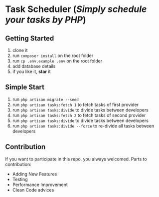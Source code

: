 # Task Scheduler (*Simply schedule your tasks by PHP*)

## Getting Started
1. clone it
2. run `composer install` on the root folder
3. run `cp .env.example .env` on the root folder
4. add database details
5. if you like it, **star** it

## Simple Start
1. run `php artisan migrate --seed`
2. run `php artisan tasks:fetch 1` to fetch tasks of first provider
3. run `php artisan tasks:divide` to divide tasks between developers
4. run `php artisan tasks:fetch 2` to fetch tasks of second provider
5. run `php artisan tasks:divide` to divide tasks between developers
6. run `php artisan tasks:divide --force` to re-divide all tasks between developers

## Contribution
If you want to participate in this repo, you always welcomed.
Parts to contribution:
* Adding New Features
* Testing
* Performance Improvement
* Clean Code advices

